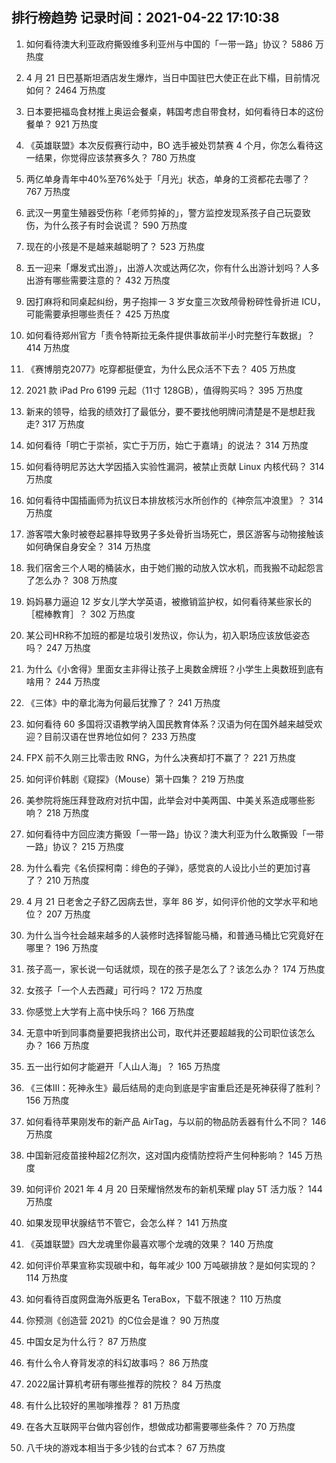 
## 排行榜趋势 记录时间：2021-04-22 17:10:38
  
  1. 如何看待澳大利亚政府撕毁维多利亚州与中国的「一带一路」协议？ 5886 万热度
    
  2. 4 月 21 日巴基斯坦酒店发生爆炸，当日中国驻巴大使正在此下榻，目前情况如何？ 2464 万热度
    
  3. 日本要把福岛食材推上奥运会餐桌，韩国考虑自带食材，如何看待日本的这份餐单？ 921 万热度
    
  4. 《英雄联盟》本次反假赛行动中，BO 选手被处罚禁赛 4 个月，你怎么看待这一结果，你觉得应该禁赛多久？ 780 万热度
    
  5. 两亿单身青年中40%至76%处于「月光」状态，单身的工资都花去哪了？ 767 万热度
    
  6. 武汉一男童生殖器受伤称「老师剪掉的」，警方监控发现系孩子自己玩耍致伤，为什么孩子有时会说谎？ 590 万热度
    
  7. 现在的小孩是不是越来越聪明了？ 523 万热度
    
  8. 五一迎来「爆发式出游」，出游人次或达两亿次，你有什么出游计划吗？人多出游有哪些需要注意的？ 432 万热度
    
  9. 因打麻将和同桌起纠纷，男子抱摔一 3 岁女童三次致颅骨粉碎性骨折进 ICU，可能需要承担哪些责任？ 425 万热度
    
  10. 如何看待郑州官方「责令特斯拉无条件提供事故前半小时完整行车数据」？ 414 万热度
    
  11. 《赛博朋克2077》吃穿都挺便宜，为什么民众活不下去？ 405 万热度
    
  12. 2021 款 iPad Pro 6199 元起（11寸 128GB），值得购买吗？ 395 万热度
    
  13. 新来的领导，给我的绩效打了最低分，要不要找他明牌问清楚是不是想赶我走? 317 万热度
    
  14. 如何看待「明亡于崇祯，实亡于万历，始亡于嘉靖」的说法？ 314 万热度
    
  15. 如何看待明尼苏达大学因插入实验性漏洞，被禁止贡献 Linux 内核代码？ 314 万热度
    
  16. 如何看待中国插画师为抗议日本排放核污水所创作的《神奈氚冲浪里》？ 314 万热度
    
  17. 游客喂大象时被卷起暴摔导致男子多处骨折当场死亡，景区游客与动物接触该如何确保自身安全？ 314 万热度
    
  18. 我们宿舍三个人喝的桶装水，由于她们搬的动放入饮水机，而我搬不动起怨言了怎么办？ 308 万热度
    
  19. 妈妈暴力逼迫 12 岁女儿学大学英语，被撤销监护权，如何看待某些家长的［棍棒教育］？ 302 万热度
    
  20. 某公司HR称不加班的都是垃圾引发热议，你认为，初入职场应该放低姿态吗？ 247 万热度
    
  21. 为什么《小舍得》里面女主非得让孩子上奥数金牌班？小学生上奥数班到底有啥用？ 244 万热度
    
  22. 《三体》中的章北海为何最后犹豫了？ 241 万热度
    
  23. 如何看待 60 多国将汉语教学纳入国民教育体系？汉语为何在国外越来越受欢迎？目前汉语在世界地位如何？ 233 万热度
    
  24. FPX 前不久刚三比零击败 RNG，为什么决赛却打不赢了？ 221 万热度
    
  25. 如何评价韩剧《窥探》（Mouse）第十四集？ 219 万热度
    
  26. 美参院将施压拜登政府对抗中国，此举会对中美两国、中美关系造成哪些影响？ 218 万热度
    
  27. 如何看待中方回应澳方撕毁「一带一路」协议？澳大利亚为什么敢撕毁「一带一路」协议？ 215 万热度
    
  28. 为什么看完《名侦探柯南：绯色的子弹》，感觉哀的人设比小兰的更加讨喜了？ 210 万热度
    
  29. 4 月 21 日老舍之子舒乙因病去世，享年 86 岁，如何评价他的文学水平和地位？ 207 万热度
    
  30. 为什么当今社会越来越多的人装修时选择智能马桶，和普通马桶比它究竟好在哪里？ 196 万热度
    
  31. 孩子高一，家长说一句话就烦，现在的孩子是怎么了？该怎么办？ 174 万热度
    
  32. 女孩子「一个人去西藏」可行吗？ 172 万热度
    
  33. 你感觉上大学有上高中快乐吗？ 166 万热度
    
  34. 无意中听到同事商量要把我挤出公司，取代并还要超越我的公司职位该怎么办？ 166 万热度
    
  35. 五一出行如何才能避开「人山人海」？ 165 万热度
    
  36. 《三体III：死神永生》最后结局的走向到底是宇宙重启还是死神获得了胜利？ 156 万热度
    
  37. 如何看待苹果刚发布的新产品 AirTag，与以前的物品防丢器有什么不同？ 146 万热度
    
  38. 中国新冠疫苗接种超2亿剂次，这对国内疫情防控将产生何种影响？ 145 万热度
    
  39. 如何评价 2021 年 4 月 20 日荣耀悄然发布的新机荣耀 play 5T 活力版？ 144 万热度
    
  40. 如果发现甲状腺结节不管它，会怎么样？ 141 万热度
    
  41. 《英雄联盟》四大龙魂里你最喜欢哪个龙魂的效果？ 140 万热度
    
  42. 如何评价苹果宣称实现碳中和，每年减少 100 万吨碳排放？是如何实现的？ 114 万热度
    
  43. 如何看待百度网盘海外版更名 TeraBox，下载不限速？ 110 万热度
    
  44. 你预测《创造营 2021》的C位会是谁？ 90 万热度
    
  45. 中国女足为什么行？ 87 万热度
    
  46. 有什么令人脊背发凉的科幻故事吗？ 86 万热度
    
  47. 2022届计算机考研有哪些推荐的院校？ 84 万热度
    
  48. 有什么比较好的黑咖啡推荐？ 81 万热度
    
  49. 在各大互联网平台做内容创作，想做成功都需要哪些条件？ 70 万热度
    
  50. 八千块的游戏本相当于多少钱的台式本？ 67 万热度
    